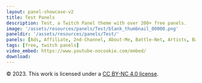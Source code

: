 ```yaml
---
layout: panel-showcase-v2 
title: Test Panels 
description: Test, a Twitch Panel theme with over 200+ free panels. 
image: '/assets/resources/panels/Test/blank_thumbnail_00000.png'
paneldir: '/assets/resources/panels/Test/'
panels: [Ads, Affiliate, 2nd-Channel, About-Me, Battle-Net, Artists, Background, ArtStation, Birthday, BTTV, Calendar, Blog, Charity, Chat-Rules, Clips, Channel-Points, Emotes, Fanmail, Donate, Editor, Friends, Games, Gear, FAQ, Hardware, Hive, Hall-of-Fame, Hall-of-Shame, Ko-Fi, Languages, Leaderboard, Links, Music, Mastadon, Merch, Mods, New-Channel, P.O, Partners, My-Shop, Sponsorships, Subscribe, Support, TikTok, Perks, Playlist, Pronouns, Rules]
tags: [free, twitch panels]
video_embed: https://www.youtube-nocookie.com/embed/ 
download: 
---
```


© 2023. This work is licensed under a [CC BY-NC 4.0 license](https://creativecommons.org/licenses/by-nc/4.0/).
